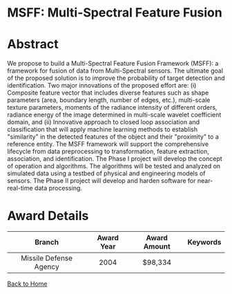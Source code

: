 
MSFF: Multi-Spectral Feature Fusion
===================================

# Abstract


We propose to build a Multi-Spectral Feature Fusion Framework (MSFF): a framework for fusion of data from Multi-Spectral sensors.  The ultimate goal of the proposed solution is to improve the probability of target detection and identification.  Two major innovations of the proposed effort are: (i) Composite feature vector that includes diverse features such as shape parameters (area, boundary length, number of edges, etc.), multi-scale texture parameters, moments of the radiance intensity of different orders, radiance energy of the image determined in multi-scale wavelet coefficient domain, and (ii) Innovative approach to closed loop association and classification that will apply machine learning methods to establish "similarity" in the detected features of the object and their "proximity" to a reference entity.  The MSFF framework will support the comprehensive lifecycle from data preprocessing to transformation, feature extraction, association, and identification.  The Phase I project will develop the concept of operation and algorithms.  The algorithms will be tested and analyzed on simulated data using a testbed of physical and engineering models of sensors.  The Phase II project will develop and harden software for near-real-time data processing.  

# Award Details

|Branch|Award Year|Award Amount|Keywords|
| :---: | :---: | :---: | :---: |
|Missile Defense Agency|2004|$98,334||
  
  


[Back to Home](https://github.com/chrischow/dod_sbir_awards#1127)